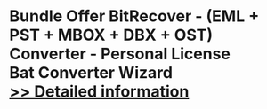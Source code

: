 # Bundle Offer BitRecover - (EML + PST + MBOX + DBX + OST) Converter - Personal License<br />Bat Converter Wizard<br />[>> Detailed information](https://secure.shareit.com/shareit/product.html?productid=300954703&affiliateid=200057808)